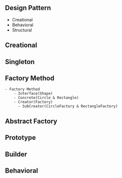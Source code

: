 ## Design Pattern
  - Creational
  - Behavioral
  - Structural

## Creational
  ## Singleton
  ## Factory Method
    - Factory Method
        - Interface(Shape)
        - Concrete(Circle & Rectangle)
        - Creator(Factory)
          - SubCreator(CircleFactory & RectangleFactory)
  ## Abstract Factory
  ## Prototype
  ## Builder

## Behavioral